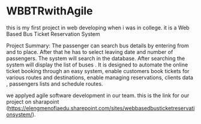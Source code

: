 # WBBTRwithAgile
this is my first project in web developing when i was in college.
it is a Web Based Bus Ticket Reservation System 

Project Summary: 
The passenger can search bus details by entering from and to place. After that he has to select leaving date and number of passengers. The system will search in the database. After searching the system will display the list of buses . It is designed to automate the online ticket booking through an easy system, enable customers book tickets for various routes and destinations, enable managing reservations, clients data , passengers lists and schedule routes. 

we applyed agile software development in our team.
this is the link for our project on sharapoint (https://elengmenofiaedu.sharepoint.com/sites/webbasedbusticketreservationsystem/).
